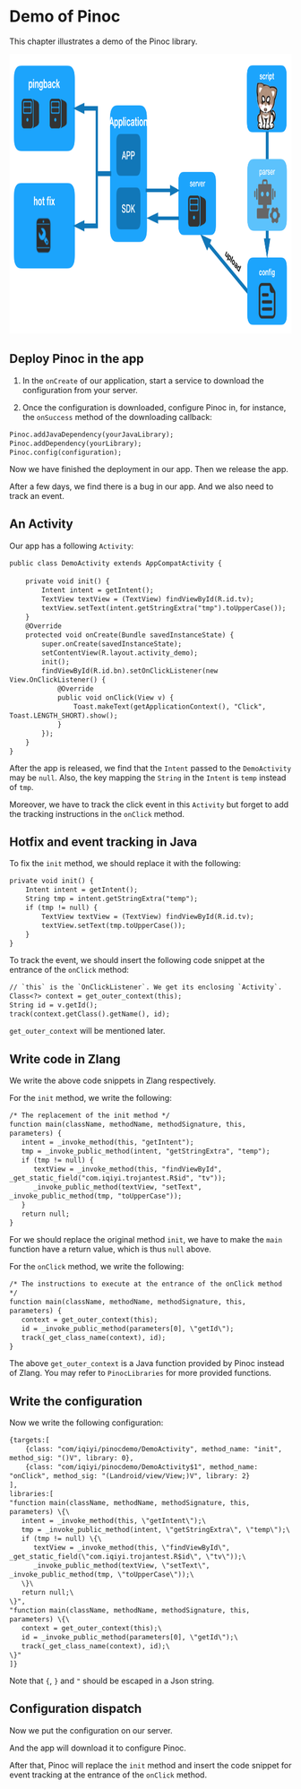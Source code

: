# Demo of Pinoc

This chapter illustrates a demo of the Pinoc library.

<img src="pics/pinoc_application.png" width="800" height="500"/>

## Deploy Pinoc in the app

1. In the `onCreate` of our application, start a service to download
the configuration from your server.

2. Once the configuration is downloaded, configure Pinoc
in, for instance, the `onSuccess` method of the downloading callback:

```
Pinoc.addJavaDependency(yourJavaLibrary);
Pinoc.addDependency(yourLibrary);
Pinoc.config(configuration);
```

Now we have finished the deployment in our app. Then we release the app.

After a few days, we find there is a bug in our app.
And we also need to track an event.

## An Activity

Our app has a following `Activity`:

```
public class DemoActivity extends AppCompatActivity {

    private void init() {
        Intent intent = getIntent();
        TextView textView = (TextView) findViewById(R.id.tv);
        textView.setText(intent.getStringExtra("tmp").toUpperCase());
    }
    @Override
    protected void onCreate(Bundle savedInstanceState) {
        super.onCreate(savedInstanceState);
        setContentView(R.layout.activity_demo);
        init();
        findViewById(R.id.bn).setOnClickListener(new View.OnClickListener() {
            @Override
            public void onClick(View v) {
                Toast.makeText(getApplicationContext(), "Click", Toast.LENGTH_SHORT).show();
            }
        });
    }
}
```

After the app is released, we find that the `Intent` passed to the `DemoActivity` may be `null`.
Also, the key mapping the `String` in the `Intent` is `temp` instead of `tmp`.

Moreover, we have to track the click event in this `Activity`
but forget to add the tracking instructions in the `onClick` method.

## Hotfix and event tracking in Java

To fix the `init` method, we should replace it with the following:

```
private void init() {
    Intent intent = getIntent();
    String tmp = intent.getStringExtra("temp");
    if (tmp != null) {
        TextView textView = (TextView) findViewById(R.id.tv);
        textView.setText(tmp.toUpperCase());
    }
}
```

To track the event, we should insert the following code snippet at the entrance of the `onClick` method:

```
// `this` is the `OnClickListener`. We get its enclosing `Activity`.
Class<?> context = get_outer_context(this);
String id = v.getId();
track(context.getClass().getName(), id);
```

`get_outer_context` will be mentioned later.

## Write code in Zlang

We write the above code snippets in Zlang respectively.

For the `init` method, we write the following:

```
/* The replacement of the init method */
function main(className, methodName, methodSignature, this, parameters) {
   intent = _invoke_method(this, "getIntent");
   tmp = _invoke_public_method(intent, "getStringExtra", "temp");
   if (tmp != null) {
      textView = _invoke_method(this, "findViewById", _get_static_field("com.iqiyi.trojantest.R$id", "tv"));
      _invoke_public_method(textView, "setText", _invoke_public_method(tmp, "toUpperCase"));
   }
   return null;
}
```

For we should replace the original method `init`, we have to make the `main` function have a return value,
which is thus `null` above.

For the `onClick` method, we write the following:

```
/* The instructions to execute at the entrance of the onClick method */
function main(className, methodName, methodSignature, this, parameters) {
   context = get_outer_context(this);
   id = _invoke_public_method(parameters[0], \"getId\");
   track(_get_class_name(context), id);
}
```


The above `get_outer_context` is a Java function provided by Pinoc instead of Zlang.
You may refer to `PinocLibraries` for more provided functions.

## Write the configuration

Now we write the following configuration:

```
{targets:[
    {class: "com/iqiyi/pinocdemo/DemoActivity", method_name: "init", method_sig: "()V", library: 0},
    {class: "com/iqiyi/pinocdemo/DemoActivity$1", method_name: "onClick", method_sig: "(Landroid/view/View;)V", library: 2}
],
libraries:[
"function main(className, methodName, methodSignature, this, parameters) \{\
   intent = _invoke_method(this, \"getIntent\");\
   tmp = _invoke_public_method(intent, \"getStringExtra\", \"temp\");\
   if (tmp != null) \{\
      textView = _invoke_method(this, \"findViewById\", _get_static_field(\"com.iqiyi.trojantest.R$id\", \"tv\"));\
      _invoke_public_method(textView, \"setText\", _invoke_public_method(tmp, \"toUpperCase\"));\
   \}\
   return null;\
\}",
"function main(className, methodName, methodSignature, this, parameters) \{\
   context = get_outer_context(this);\
   id = _invoke_public_method(parameters[0], \"getId\");\
   track(_get_class_name(context), id);\
\}"
]}
```

Note that `{`, `}` and `"` should be escaped in a Json string.

## Configuration dispatch

Now we put the configuration on our server.

And the app will download it to configure Pinoc.

After that, Pinoc will replace the `init` method
and insert the code snippet for event tracking at the entrance of the `onClick` method.